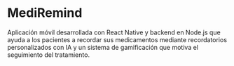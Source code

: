 # MediRemind
Aplicación móvil desarrollada con React Native y backend en Node.js que ayuda a los pacientes a recordar sus medicamentos mediante recordatorios personalizados con IA y un sistema de gamificación que motiva el seguimiento del tratamiento.
